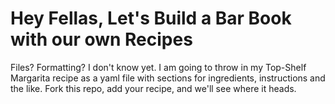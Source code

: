 # Hey Fellas, Let's Build a Bar Book with our own Recipes

Files? Formatting? I don't know yet. I am going to throw in my Top-Shelf Margarita recipe as a yaml file with sections for ingredients, instructions and the like. Fork this repo, add your recipe, and we'll see where it heads.

